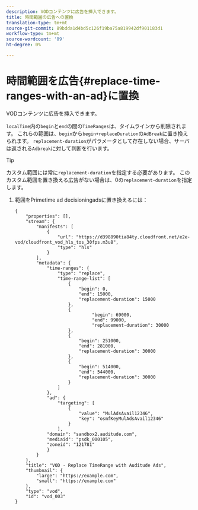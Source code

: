 ```yaml
---
description: VODコンテンツに広告を挿入できます。
title: 時間範囲の広告への置換
translation-type: tm+mt
source-git-commit: 89bdda1d4bd5c126f19ba75a819942df901183d1
workflow-type: tm+mt
source-wordcount: '89'
ht-degree: 0%

---
```



# 時間範囲を広告{#replace-time-ranges-with-an-ad}に置換

VODコンテンツに広告を挿入できます。

`localTime`内の`begin`と`end`の間の`TimeRanges`は、タイムラインから削除されます。 これらの範囲は、`begin`から`begin+replaceDuration`の`AdBreak`に置き換えられます。 `replacement-duration`がパラメータとして存在しない場合、サーバは返される`Adbreak`に対して判断を行います。

>[!TIP]
>
>カスタム範囲には常に`replacement-duration`を指定する必要があります。 このカスタム範囲を置き換える広告がない場合は、0の`replacement-duration`を指定します。

1. 範囲をPrimetime ad decisioningadsに置き換えるには：

   ```
   {   
       "properties": [],
       "stream": {
           "manifests": [
               {
                   "url": "https://d398890tia84ty.cloudfront.net/e2e-vod/cloudfront_vod_hls_tos_30fps.m3u8",
                   "type": "hls"
               }
           ],
           "metadata": {
               "time-ranges": {
                   "type": "replace",
                   "time-range-list": [
                       {
                           "begin": 0,
                           "end": 15000,
                           "replacement-duration": 15000
                       },
                       {
                                "begin": 69000,
                                "end": 99000,
                                "replacement-duration": 30000
                       },
                       {
                           "begin": 251000,
                           "end": 281000,
                           "replacement-duration": 30000
                       },
                       {
                           "begin": 514000,
                           "end": 544000,
                           "replacement-duration": 30000
                       }
                   ]
               },
               "ad": {
                   "targeting": [
                       {
                           "value": "MulAdsAvail12346",
                           "key": "osmfKeyMulAdsAvail12346"
                       }
                   ],
               "domain": "sandbox2.auditude.com",
               "mediaid": "psdk_000105",
               "zoneid": "121781"
               }     
           }
       },   
       "title": "VOD - Replace TimeRange with Auditude Ads",
       "thumbnail": {
           "large": "https://example.com",
           "small": "https://example.com"
       },
       "type": "vod",
       "id": "vod_003"
   }
   ```


